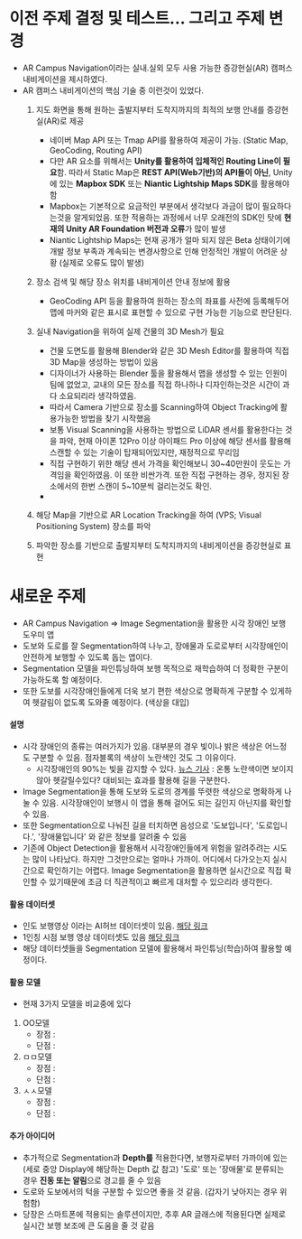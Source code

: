 
# 이전 주제 결정 및 테스트... 그리고 주제 변경
- AR Campus Navigation이라는 실내.실외 모두 사용 가능한 증강현실(AR) 캠퍼스 내비게이션을 제시하였다.
- AR 캠퍼스 내비게이션의 핵심 기술 중 이런것이 있었다.
	1. 지도 화면을 통해 원하는 출발지부터 도착지까지의 최적의 보행 안내를 증강현실(AR)로 제공
		- 네이버 Map API 또는 Tmap API를 활용하여 제공이 가능. (Static Map, GeoCoding, Routing API)
		- 다만 AR 요소를 위해서는 **Unity를 활용하여 입체적인 Routing Line이 필요**함. 따라서 Static Map은 **REST API(Web기반)의 API들이 아닌**, Unity에 있는 **Mapbox SDK** 또는 **Niantic Lightship Maps SDK**를 활용해야함
		- Mapbox는 기본적으로 요금적인 부분에서 생각보다 과금이 많이 필요하다는것을 알게되었음. 또한 적용하는 과정에서 너무 오래전의 SDK인 탓에 **현재의 Unity AR Foundation 버전과 오류**가 많이 발생
		- Niantic Lightship Maps는 현재 공개가 얼마 되지 않은 Beta 상태이기에 개발 정보 부족과 계속되는 변경사항으로 인해 안정적인 개발이 어려운 상황 (실제로 오류도 많이 발생)
	2. 장소 검색 및 해당 장소 위치를 내비게이션 안내 정보에 활용
		- GeoCoding API 등을 활용하여 원하는 장소의 좌표를 사전에 등록해두어 맵에 마커와 같은 표시로 표현할 수 있으로 구현 가능한 기능으로 판단된다.
	3. 실내 Navigation을 위하여 실제 건물의 3D Mesh가 필요
		- 건물 도면도를 활용해 Blender와 같은 3D Mesh Editor를 활용하여 직접 3D Map을 생성하는 방법이 있음
		- 디자이너가 사용하는 Blender 툴을 활용해서 맵을 생성할 수 있는 인원이 팀에 없었고, 교내의 모든 장소를 직접 하나하나 디자인하는것은 시간이 과다 소요되리라 생각하였음. 
		- 따라서 Camera 기반으로 장소를 Scanning하여 Object Tracking에 활용가능한 방법을 찾기 시작했음
		- 보통 Visual Scanning을 사용하는 방법으로 LiDAR 센서를 활용한다는 것을 파악, 현재 아이폰 12Pro 이상 아이패드 Pro 이상에 해당 센서를 활용해 스캔할 수 있는 기술이 탑재되어있지만, 재정적으로 무리임
		- 직접 구현하기 위한 해당 센서 가격을 확인해보니 30~40만원이 웃도는 가격임을 확인하였음. 이 또한 비싼가격. 또한 직접 구현하는 경우, 정지된 장소에서의 한번 스캔이 5~10분씩 걸리는것도 확인.
		- 
	
	1. 해당 Map을 기반으로 AR Location Tracking을 하여 (VPS; Visual Positioning System) 장소를 파악
	2. 파악한 장소를 기반으로 출발지부터 도착지까지의 내비게이션을 증강현실로 표현
# 새로운 주제
- AR Campus Navigation => Image Segmentation을 활용한 시각 장애인 보행 도우미 앱
- 도보와 도로를 잘 Segmentation하여 나누고, 장애물과 도로로부터 시각장애인이 안전하게 보행할 수 있도록 돕는 앱이다.
- Segmentation 모델을 파인튜닝하여 보행 목적으로 재학습하여 더 정확한 구분이 가능하도록 할 예정이다.
- 또한 도보를 시각장애인들에게 더욱 보기 편한 색상으로 명확하게 구분할 수 있게하여 헷갈림이 없도록 도와줄 예정이다.  (색상을 대입)
#### 설명
- 시각 장애인의 종류는 여러가지가 있음. 대부분의 경우 빛이나 밝은 색상은 어느정도 구분할 수 있음. 점자블록의 색상이 노란색인 것도 그 이유이다.
	- 시각장애인의 90%는 빛을 감지할 수 있다. [뉴스 기사](https://news.kbs.co.kr/news/pc/view/view.do?ncd=5169488) : 온통 노란색이면 보이지않아 헷갈릴수있다? 대비되는 효과를 활용해 길을 구분한다.
- Image Segmentation을 통해 도보와 도로의 경계를 뚜렷한 색상으로 명확하게 나눌 수 있음. 시각장애인이 보행시 이 앱을 통해 걸어도 되는 길인지 아닌지를 확인할 수 있음.
- 또한 Segmentation으로 나눠진 길을 터치하면 음성으로 '도보입니다', '도로입니다.', '장애물입니다' 와 같은 정보를 알려줄 수 있음
- 기존에 Object Detection을 활용해서 시각장애인들에게 위험을 알려주려는 시도는 많이 나타났다. 하지만 그것만으로는 얼마나 가까이. 어디에서 다가오는지 실시간으로 확인하기는 어렵다. Image Segmentation을 활용하면 실시간으로 직접 확인할 수 있기때문에 조금 더 직관적이고 빠르게 대처할 수 있으리라 생각한다.
#### 활용 데이터셋
- 인도 보행영상 이라는 AI허브 데이터셋이 있음. [해당 링크](https://aihub.or.kr/aihubdata/data/view.do?currMenu=115&topMenu=100&aihubDataSe=realm&dataSetSn=189)
- 1인칭 시점 보행 영상 데이터셋도 있음 [해당 링크](https://aihub.or.kr/aihubdata/data/view.do?currMenu=&topMenu=&aihubDataSe=data&dataSetSn=159)
- 해당 데이터셋들을 Segmentation 모델에 활용해서 파인튜닝(학습)하여 활용할 예정이다.
#### 활용 모델
- 현재 3가지 모델을 비교중에 있다
1. OO모델
	- 장점 : 
	- 단점 : 
2. ㅁㅁ모델
	- 장점 : 
	- 단점 :
3. ㅅㅅ모델
	- 장점 :
	- 단점 :
#### 추가 아이디어
- 추가적으로 Segmentation과 **Depth를** 적용한다면, 보행자로부터 가까이에 있는 (세로 중앙 Display에 해당하는 Depth 값 참고) '도로' 또는 '장애물'로 분류되는 경우 **진동 또는 알림**으로 경고를 줄 수 있음
- 도로와 도보에서의 턱을 구분할 수 있으면 좋을 것 같음. (갑자기 낮아지는 경우 위험함)
- 당장은 스마트폰에 적용되는 솔루션이지만, 추후 AR 글래스에 적용된다면 실제로 실시간 보행 보조에 큰 도움을 줄 것 같음